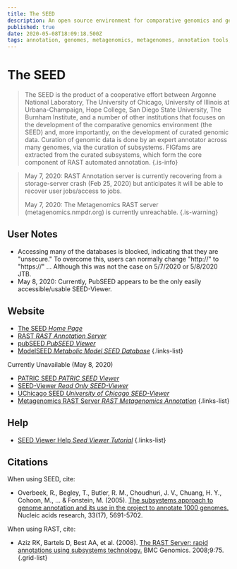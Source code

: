 ```yaml
---
title: The SEED
description: An open source environment for comparative genomics and genomic curation.
published: true
date: 2020-05-08T18:09:18.500Z
tags: annotation, genomes, metagenomics, metagenomes, annotation tools, archaea, bacteria, tool, comparative genomics, metabolic reconstruction, genome annotation, metabolism, metabolic pathways, curation, curated, model
---
```


# The SEED

> The SEED is the product of a cooperative effort between Argonne National Laboratory, The University of Chicago, University of Illinois at Urbana-Champaign, Hope College, San Diego State University, The Burnham Institute, and a number of other institutions that focuses on the development of the comparative genomics environment (the SEED) and, more importantly, on the development of curated genomic data. Curation of genomic data is done by an expert annotator across many genomes, via the curation of subsystems. FIGfams are extracted from the curated subsystems, which form the core component of RAST automated annotation.
{.is-info}

> May 7, 2020: RAST Annotation server is currently recovering from a storage-server crash (Feb 25, 2020) but anticipates it will be able to recover user jobs/access to jobs.
>
> May 7, 2020: The Metagenomics RAST server (metagenomics.nmpdr.org) is currently unreachable.
{.is-warning}

## User Notes

- Accessing many of the databases is blocked, indicating that they are "unsecure." To overcome this, users can normally change "http://" to "https://" ... Although this was not the case on 5/7/2020 or 5/8/2020 JTB.
- May 8, 2020: Currently, PubSEED appears to be the only easily accessible/usable SEED-Viewer.


## Website

- [The SEED *Home Page*](https://www.theseed.org/wiki/Main_Page)
- [RAST *RAST Annotation Server*](https://rast.nmpdr.org/)
- [pubSEED *PubSEED Viewer*](https://pubseed.theseed.org/)
- [ModelSEED *Metabolic Model SEED Database*](https://modelseed.org/)
{.links-list}

Currently Unavailable (May 8, 2020)
- [PATRIC SEED *PATRIC SEED Viewer*](https://pseed.theseed.org/)
- [SEED-Viewer *Read Only SEED-Viewer*](https://seed-viewer.theseed.org/)
- [UChicago SEED *University of Chicago SEED-Viewer*](http://theseed.uchicago.edu/FIG/index.cgi)
- [Metagenomics RAST Server *RAST Metagenomics Annotation*](http://metagenomics.nmpdr.org/)
{.links-list}

## Help

- [SEED Viewer Help *Seed Viewer Tutorial*](https://www.theseed.org/wiki/SEED_Viewer_Tutorial)
{.links-list}

## Citations
When using SEED, cite:
- Overbeek, R., Begley, T., Butler, R. M., Choudhuri, J. V., Chuang, H. Y., Cohoon, M., ... & Fonstein, M. (2005). [The subsystems approach to genome annotation and its use in the project to annotate 1000 genomes.](https://academic.oup.com/nar/article/33/17/5691/1067791) Nucleic acids research, 33(17), 5691-5702.

When using RAST, cite:
- Aziz RK, Bartels D, Best AA, et al. (2008). [The RAST Server: rapid annotations using subsystems technology.](https://pubmed.ncbi.nlm.nih.gov/18261238/?ordinalpos=1&itool=EntrezSystem2.PEntrez.Pubmed.Pubmed_ResultsPanel.Pubmed_RVDocSum%7C) BMC Genomics. 2008;9:75.
{.grid-list}